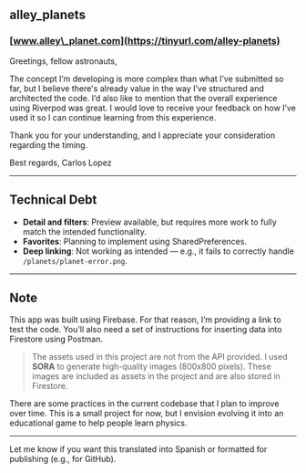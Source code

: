 ## alley\_planets
### [www.alley\_planet.com](https://tinyurl.com/alley-planets)

Greetings, fellow astronauts,

The concept I’m developing is more complex than what I’ve submitted so far, but I believe there's already value in the way I’ve structured and architected the code. I’d also like to mention that the overall experience using Riverpod was great. I would love to receive your feedback on how I’ve used it so I can continue learning from this experience.

Thank you for your understanding, and I appreciate your consideration regarding the timing.

Best regards,
Carlos Lopez

---

## Technical Debt

* **Detail and filters**: Preview available, but requires more work to fully match the intended functionality.
* **Favorites**: Planning to implement using SharedPreferences.
* **Deep linking**: Not working as intended — e.g., it fails to correctly handle `/planets/planet-error.png`.

---

## Note

This app was built using Firebase.
For that reason, I’m providing a link to test the code. You'll also need a set of instructions for inserting data into Firestore using Postman.

> The assets used in this project are not from the API provided. I used **SORA** to generate high-quality images (800x800 pixels). These images are included as assets in the project and are also stored in Firestore.

There are some practices in the current codebase that I plan to improve over time. This is a small project for now, but I envision evolving it into an educational game to help people learn physics.

---

Let me know if you want this translated into Spanish or formatted for publishing (e.g., for GitHub).
